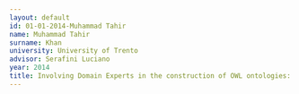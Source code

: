 ```yaml
---
layout: default 
id: 01-01-2014-Muhammad Tahir
name: Muhammad Tahir
surname: Khan
university: University of Trento
advisor: Serafini Luciano
year: 2014
title: Involving Domain Experts in the construction of OWL ontologies: experience oriented and tool base support for template-based modelling and knowledge reuse
---
```

